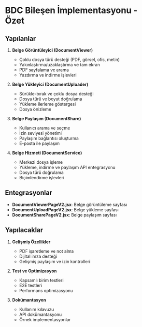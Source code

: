 # BDC Bileşen İmplementasyonu - Özet

## Yapılanlar

1. **Belge Görüntüleyici (DocumentViewer)**
   - Çoklu dosya türü desteği (PDF, görsel, ofis, metin)
   - Yakınlaştırma/uzaklaştırma ve tam ekran
   - PDF sayfalama ve arama
   - Yazdırma ve indirme işlevleri

2. **Belge Yükleyici (DocumentUploader)**
   - Sürükle-bırak ve çoklu dosya desteği
   - Dosya türü ve boyut doğrulama
   - Yükleme ilerleme göstergesi
   - Dosya önizleme

3. **Belge Paylaşım (DocumentShare)**
   - Kullanıcı arama ve seçme
   - İzin seviyesi yönetimi
   - Paylaşım bağlantısı oluşturma
   - E-posta ile paylaşım

4. **Belge Hizmeti (DocumentService)**
   - Merkezi dosya işleme
   - Yükleme, indirme ve paylaşım API entegrasyonu
   - Dosya türü doğrulama
   - Biçimlendirme işlevleri

## Entegrasyonlar

- **DocumentViewerPageV2.jsx**: Belge görüntüleme sayfası
- **DocumentUploadPageV2.jsx**: Belge yükleme sayfası
- **DocumentSharePageV2.jsx**: Belge paylaşım sayfası

## Yapılacaklar

1. **Gelişmiş Özellikler**
   - PDF işaretleme ve not alma
   - Dijital imza desteği
   - Gelişmiş paylaşım ve izin kontrolleri

2. **Test ve Optimizasyon**
   - Kapsamlı birim testleri
   - E2E testleri
   - Performans optimizasyonu

3. **Dokümantasyon**
   - Kullanım kılavuzu
   - API dokümantasyonu
   - Örnek implementasyonlar